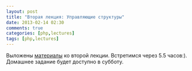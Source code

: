 ```yaml
---
layout: post
title: "Вторая лекция: Управляющие структуры"
date: 2013-02-14 02:30
comments: true
categories: [php,lectures]
tags: [php,lectures]
---
```

Выложены [материалы](/php-lectures/03-control-structures.html) ко второй лекции. Встретимся через 5.5 часов:).
Домашнее задание будет доступно в субботу.
